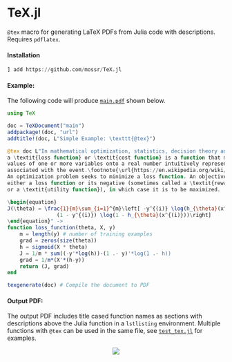 # TeX.jl
`@tex` macro for generating LaTeX PDFs from Julia code with descriptions. Requires `pdflatex`.

#### Installation
```julia
] add https://github.com/mossr/TeX.jl
```

#### Example:
The following code will produce [`main.pdf`](https://github.com/mossr/TeX.jl/blob/master/test/main.pdf) shown below.

```julia
using TeX

doc = TeXDocument("main")
addpackage!(doc, "url")
addtitle!(doc, L"Simple Example: \texttt{@tex}")

@tex doc L"In mathematical optimization, statistics, decision theory and machine learning,
a \textit{loss function} or \textit{cost function} is a function that maps an event or
values of one or more variables onto a real number intuitively representing some ``cost''
associated with the event.\footnote{\url{https://en.wikipedia.org/wiki/Loss_function}}
An optimization problem seeks to minimize a loss function. An objective function is
either a loss function or its negative (sometimes called a \textit{reward function}
or a \textit{utility function}), in which case it is to be maximized.

\begin{equation}
J(\theta) = \frac{1}{m}\sum_{i=1}^{m}\left[ -y^{(i)} \log(h_{\theta}(x^{(i)})) -
                (1 - y^{(i)}) \log(1 - h_{\theta}(x^{(i)}))\right]
\end{equation}" ->
function loss_function(theta, X, y)
    m = length(y) # number of training examples
    grad = zeros(size(theta))
    h = sigmoid(X * theta)
    J = 1/m * sum((-y'*log(h))-(1 .- y)'*log(1 .- h))
    grad = 1/m*(X'*(h-y))
    return (J, grad)
end

texgenerate(doc) # Compile the document to PDF
```


#### Output PDF:
The output PDF includes title cased function names as sections with descriptions above the Julia function in a `lstlisting` environment.
Multiple functions with `@tex` can be used in the same file, see [`test_tex.jl`](https://github.com/mossr/TeX.jl/blob/master/test/test_tex.jl) for examples. 

<p align="center">
  <img src="https://github.com/mossr/TeX.jl/blob/master/test/main.svg">
</p>